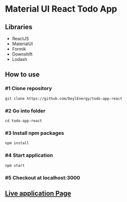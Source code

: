 # Material UI React Todo App

## Libraries

- ReactJS
- MaterialUI
- Formik
- Downshift
- Lodash

## How to use

### #1 Clone repository

    git clone https://github.com/DeylEnergy/todo-app-react

### #2 Go into folder

    cd todo-app-react

### #3 Install npm packages

    npm install

### #4 Start application

    npm start

### #5 Checkout at localhost:3000

## [Live application Page](https://todo-deyl.netlify.com)